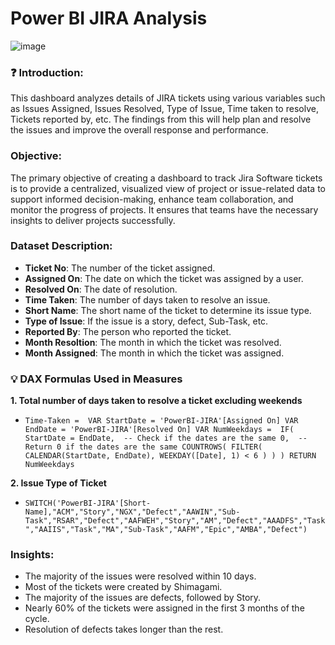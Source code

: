 # Power BI JIRA Analysis


![image](https://github.com/Utkarsh11-git/PowerBI_JIRA/assets/92782014/7dacb0a2-5bf0-45dc-90e8-cd6662859bce)



### ❓ Introduction:
This dashboard analyzes details of JIRA tickets using various variables such as Issues Assigned, Issues Resolved, Type of Issue, Time taken to resolve, Tickets reported by, etc. The findings from this will help plan and resolve the issues and improve the overall response and performance.

### Objective:
The primary objective of creating a dashboard to track Jira Software tickets is to provide a centralized, visualized view of project or issue-related data to support informed decision-making, enhance team collaboration, and monitor the progress of projects. It ensures that teams have the necessary insights to deliver projects successfully.

### Dataset Description:
* **Ticket No**: The number of the ticket assigned.
* **Assigned On**: The date on which the ticket was assigned by a user.
* **Resolved On**: The date of resolution.
* **Time Taken**: The number of days taken to resolve an issue.
* **Short Name**: The short name of the ticket to determine its issue type.
* **Type of Issue**: If the issue is a story, defect, Sub-Task, etc.
* **Reported By**: The person who reported the ticket.
* **Month Resoltion**: The month in which the ticket was resolved.
* **Month Assigned**: The month in which the ticket was assigned.

### 💡 DAX Formulas Used in Measures
**1. Total number of days taken to resolve a ticket excluding weekends**
* ``
Time-Taken = 
VAR StartDate = 'PowerBI-JIRA'[Assigned On]
VAR EndDate = 'PowerBI-JIRA'[Resolved On]
VAR NumWeekdays = 
    IF(
        StartDate = EndDate,  -- Check if the dates are the same
        0,  -- Return 0 if the dates are the same
        COUNTROWS(
            FILTER(
                CALENDAR(StartDate, EndDate),
                WEEKDAY([Date], 1) < 6
            )
        )
    )
RETURN
    NumWeekdays
``


**2. Issue Type of Ticket**
* `SWITCH('PowerBI-JIRA'[Short-Name],"ACM","Story","NGX","Defect","AAWIN","Sub-Task","RSAR","Defect","AAFWEH","Story","AM","Defect","AAADFS","Task","AAIIS","Task","MA","Sub-Task","AAFM","Epic","AMBA","Defect")`

### Insights:
* The majority of the issues were resolved within 10 days.
* Most of the tickets were created by Shimagami.
* The majority of the issues are defects, followed by Story.
* Nearly 60% of the tickets were assigned in the first 3 months of the cycle.
* Resolution of defects takes longer than the rest.
